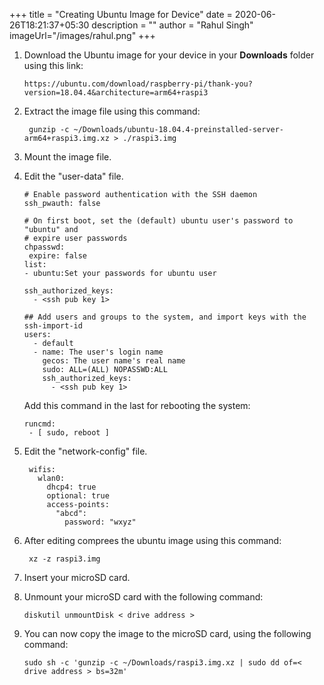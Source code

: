 +++
title = "Creating Ubuntu Image for Device"
date = 2020-06-26T18:21:37+05:30
description = ""
author = "Rahul Singh"
imageUrl="/images/rahul.png"
+++

1) Download the Ubuntu image for your device in your **Downloads** folder using this link:
   ```
   https://ubuntu.com/download/raspberry-pi/thank-you?version=18.04.4&architecture=arm64+raspi3
   ```

2) Extract the image file using this command:
   ```
    gunzip -c ~/Downloads/ubuntu-18.04.4-preinstalled-server-arm64+raspi3.img.xz > ./raspi3.img
    ```
3) Mount the image file.
   
4) Edit the "user-data" file.
    ```
    # Enable password authentication with the SSH daemon
    ssh_pwauth: false

    # On first boot, set the (default) ubuntu user's password to "ubuntu" and
    # expire user passwords
    chpasswd:
     expire: false
    list:
    - ubuntu:Set your passwords for ubuntu user
    
    ssh_authorized_keys:
      - <ssh pub key 1>
    ```
    ```
    ## Add users and groups to the system, and import keys with the ssh-import-id
    users:
      - default
      - name: The user's login name
        gecos: The user name's real name
        sudo: ALL=(ALL) NOPASSWD:ALL
        ssh_authorized_keys:
          - <ssh pub key 1>
    ```
    Add this command in the last for rebooting the system:
    ```
    runcmd:
     - [ sudo, reboot ]
    ```

5) Edit the "network-config" file. 
   ```  
    wifis:
      wlan0:
        dhcp4: true
        optional: true
        access-points:
          "abcd":
            password: "wxyz"
    ```

6) After editing comprees the ubuntu image using this command: 
   ```
    xz -z raspi3.img
    ```
7) Insert your microSD card.
   
8) Unmount your microSD card with the following command:
    ```
    diskutil unmountDisk < drive address >
    ```
9)  You can now copy the image to the microSD card, using the following command:
    ```
    sudo sh -c 'gunzip -c ~/Downloads/raspi3.img.xz | sudo dd of=< drive address > bs=32m'
    ```
